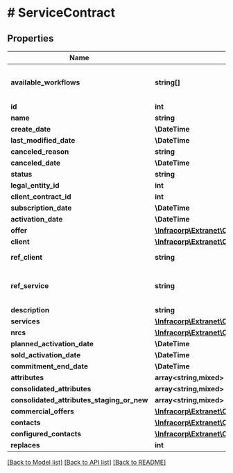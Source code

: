 # # ServiceContract

## Properties

Name | Type | Description | Notes
------------ | ------------- | ------------- | -------------
**available_workflows** | **string[]** | liste des processus disponible pour l&#39;objet | [optional]
**id** | **int** |  | [optional]
**name** | **string** |  | [optional]
**create_date** | **\DateTime** |  | [optional]
**last_modified_date** | **\DateTime** |  | [optional]
**canceled_reason** | **string** |  | [optional]
**canceled_date** | **\DateTime** |  | [optional]
**status** | **string** |  | [optional]
**legal_entity_id** | **int** |  | [optional]
**client_contract_id** | **int** |  | [optional]
**subscription_date** | **\DateTime** |  | [optional]
**activation_date** | **\DateTime** |  | [optional]
**offer** | [**\Infracorp\Extranet\Client\Model\Offer**](Offer.md) |  | [optional]
**client** | [**\Infracorp\Extranet\Client\Model\ClientLegalEntity**](ClientLegalEntity.md) |  | [optional]
**ref_client** | **string** | ref set by customer | [optional]
**ref_service** | **string** | ref used by Prizz Telecom NOC | [optional]
**description** | **string** |  | [optional]
**services** | [**\Infracorp\Extranet\Client\Model\Service[]**](Service.md) |  | [optional]
**nrcs** | [**\Infracorp\Extranet\Client\Model\ServiceContractNrc[]**](ServiceContractNrc.md) |  | [optional]
**planned_activation_date** | **\DateTime** |  | [optional]
**sold_activation_date** | **\DateTime** |  | [optional]
**commitment_end_date** | **\DateTime** |  | [optional]
**attributes** | **array<string,mixed>** |  | [optional]
**consolidated_attributes** | **array<string,mixed>** |  | [optional]
**consolidated_attributes_staging_or_new** | **array<string,mixed>** |  | [optional]
**commercial_offers** | [**\Infracorp\Extranet\Client\Model\ServiceContractCommercialOffersInner[]**](ServiceContractCommercialOffersInner.md) |  | [optional]
**contacts** | [**\Infracorp\Extranet\Client\Model\Contact[]**](Contact.md) |  | [optional]
**configured_contacts** | [**\Infracorp\Extranet\Client\Model\TypedContact[]**](TypedContact.md) |  | [optional]
**replaces** | **int** |  | [optional]

[[Back to Model list]](../../README.md#models) [[Back to API list]](../../README.md#endpoints) [[Back to README]](../../README.md)
